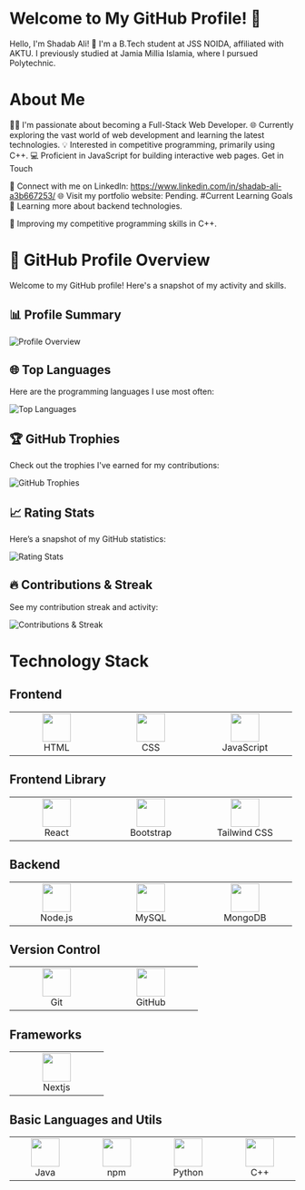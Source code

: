 # Welcome to My GitHub Profile! 👋
Hello, I'm Shadab Ali! 🚀 I'm a B.Tech student at JSS NOIDA, affiliated with AKTU. I previously studied at Jamia Millia Islamia, where I pursued Polytechnic.

# About Me
👨‍💻 I'm passionate about becoming a Full-Stack Web Developer.
🌐 Currently exploring the vast world of web development and learning the latest technologies.
💡 Interested in competitive programming, primarily using C++.
💻 Proficient in JavaScript for building interactive web pages.
Get in Touch

📱 Connect with me on LinkedIn: https://www.linkedin.com/in/shadab-ali-a3b667253/
🌐 Visit my portfolio website: Pending.
#Current Learning Goals
🌱 Learning more about backend technologies.

🚀 Improving my competitive programming skills in C++.

# 🚀 GitHub Profile Overview

Welcome to my GitHub profile! Here's a snapshot of my activity and skills.

## 📊 Profile Summary

<img src="https://github-profile-summary-cards.vercel.app/api/cards/profile-details?username=SHADABALIGITHUB&theme=github_dark" alt="Profile Overview" />

## 🌐 Top Languages

Here are the programming languages I use most often:

<img src='https://github-readme-stats-git-masterrstaa-rickstaa.vercel.app/api/top-langs/?username=SHADABALIGITHUB&langs_count=25&theme=radical' alt="Top Languages" />

## 🏆 GitHub Trophies

Check out the trophies I've earned for my contributions:

<img src="https://github-profile-trophy.vercel.app/?username=SHADABALIGITHUB&margin-w=4&row=3&column=4&theme=onedark" alt="GitHub Trophies" />

## 📈 Rating Stats

Here’s a snapshot of my GitHub statistics:

<img  src='https://readme-stats-fabio-vicente.vercel.app/api?username=SHADABALIGITHUB&count_private=true&show_icons=true&theme=tokyonight' alt="Rating Stats" />

## 🔥 Contributions & Streak

See my contribution streak and activity:

<img src='https://github-readme-streak-stats.herokuapp.com/?user=SHADABALIGITHUB&theme=dark' alt="Contributions & Streak" />




<!-- <img align='left' src='https://github-readme-stats.vercel.app/api/top-langs/?username=tynab&theme=dracula&langs_count=10' /> -->

<!-- <img align='left' src='https://github-readme-stats-sigma-five.vercel.app/api/top-langs/?username=tynab&theme=dracula' /> -->
# Technology Stack

## Frontend

<table>
  <tr>
    <td align="center" width="150">
      <img src="https://github.com/SHADABALIGITHUB/SHADABALIGITHUB/assets/137039248/cc675f47-b428-452e-97e3-a8a952f828b7" width="50">
      <br>HTML
    </td>
    <td align="center" width="150">
      <img src="https://github.com/SHADABALIGITHUB/SHADABALIGITHUB/assets/137039248/6c1ad379-b167-4511-9d62-d5b0bbc25362" width="50">
      <br>CSS
    </td>
    <td align="center" width="150">
      <img src="https://github.com/SHADABALIGITHUB/SHADABALIGITHUB/assets/137039248/b38955ba-e97e-45f2-97a2-bf8b94501bef" width="50">
      <br>JavaScript
    </td>
  </tr>
</table>

## Frontend Library

<table>
  <tr>
    <td align="center" width="150">
      <img src="https://github.com/SHADABALIGITHUB/SHADABALIGITHUB/assets/137039248/13fd6113-262a-4056-8ab7-1066d6e038d3" width="50">
      <br>React
    </td>
    <td align="center" width="150">
      <img src="https://github.com/SHADABALIGITHUB/SHADABALIGITHUB/assets/137039248/66a5e3ce-e98c-484d-9670-88c662c417c1" width="50">
      <br>Bootstrap
    </td>
    <td align="center" width="150">
      <img src="https://github.com/SHADABALIGITHUB/SHADABALIGITHUB/assets/137039248/03b61a66-5a27-4887-90d5-e8f86124d5b3" width="50">
      <br>Tailwind CSS
    </td>
  </tr>
</table>

## Backend

<table>
  <tr>
    <td align="center" width="150">
      <img src="https://github.com/SHADABALIGITHUB/SHADABALIGITHUB/assets/137039248/2715fb13-b3c9-4324-aeaf-d075a2ee9b6c" width="50">
      <br>Node.js
    </td>
    <td align="center" width="150">
      <img src="https://github.com/SHADABALIGITHUB/SHADABALIGITHUB/assets/137039248/f7313a30-c416-4b71-806e-cde8f6bc7129" width="50">
      <br>MySQL
    </td>
    <td align="center" width="150">
      <img src="https://github.com/SHADABALIGITHUB/SHADABALIGITHUB/assets/137039248/0b7ef9e8-aeb1-426c-84db-05fe72dc2122" width="50">
      <br>MongoDB
    </td>
  </tr>
</table>

## Version Control

<table>
  <tr>
    <td align="center" width="150">
      <img src="https://github.com/SHADABALIGITHUB/SHADABALIGITHUB/assets/137039248/2aad14f3-fc13-4be8-9e52-e9323bc8751c" width="50">
      <br>Git
    </td>
    <td align="center" width="150">
      <img src="https://github.com/SHADABALIGITHUB/SHADABALIGITHUB/assets/137039248/64b040e5-a6cf-4c90-bff1-4130bf00d4df" width="50">
      <br>GitHub
    </td>
  </tr>
</table>

## Frameworks

<table>
  <tr>
    <td align="center" width="150">
      <img src="https://static-00.iconduck.com/assets.00/nextjs-icon-512x512-y563b8iq.png" width="50">
      <br>Nextjs
    </td>
 </tr>
</table>

## Basic Languages and Utils

<table>
  <tr>
    <td align="center" width="150">
      <img src="https://github.com/SHADABALIGITHUB/SHADABALIGITHUB/assets/137039248/be99901e-10c9-425b-8edc-accb27fe760b" width="50">
      <br>Java
    </td>
    <td align="center" width="150">
      <img src="https://github.com/SHADABALIGITHUB/SHADABALIGITHUB/assets/137039248/c493eb16-d91c-42ad-87a8-52c5a4169893" width="50">
      <br>npm
    </td>
    <td align="center" width="150">
      <img src="https://github.com/SHADABALIGITHUB/SHADABALIGITHUB/assets/137039248/d90b884f-c572-4bfa-831a-0ab218679feb" width="50">
      <br>Python
    </td>
    <td align="center" width="150">
      <img src="https://github.com/SHADABALIGITHUB/SHADABALIGITHUB/assets/137039248/26c587ec-ce78-454e-85ea-e7c112ad3347" width="50">
      <br>C++
    </td>
  </tr>
</table>


